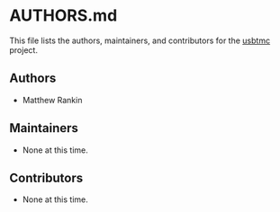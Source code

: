 # AUTHORS.md

This file lists the authors, maintainers, and contributors for the
[usbtmc][] project.

## Authors
- Matthew Rankin

## Maintainers
- None at this time.

## Contributors
- None at this time.

[usbtmc]: https://github.com/gotmc/usbtmc
